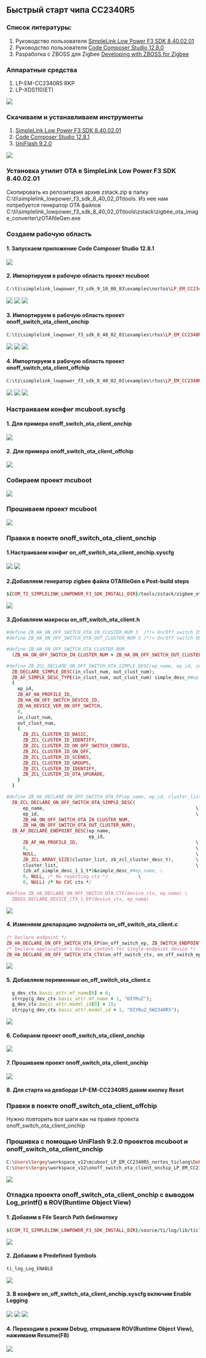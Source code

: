 ## Быстрый старт чипа CC2340R5
### Список литературы:
1. Руководство пользователя [SimpleLink Low Power F3 SDK 8.40.02.01](https://software-dl.ti.com/simplelink/esd/simplelink_lowpower_f3_sdk/8.40.02.01/exports/docs/zigbee/html/zboss-guide/index-cc23xx.html)
2. Руководство пользователя [Code Composer Studio 12.8.0 ](https://software-dl.ti.com/ccs/esd/documents/users_guide_12.8.0/ccs_getting-started.html)
3. Разработка с ZBOSS для Zigbee [Developing with ZBOSS for Zigbee](https://software-dl.ti.com/simplelink/esd/simplelink_lowpower_f3_sdk/9.11.00.18/exports/docs/third_party/zboss_r23/doxygen/html/index.html)
### Аппаратные средства
1. LP-EM-CC2340R5 RKP
2. LP-XDS110(ET)
   
  ![](/images/photo_2025-07-07_22-03-15.jpg)
### Скачиваем и устанавливаем инструменты
1. [SimpleLink Low Power F3 SDK 8.40.02.01](https://dr-download.ti.com/software-development/software-development-kit-sdk/MD-emMPuXshOG/8.40.02.01/simplelink_lowpower_f3_sdk_8_40_02_01.exe)
2. [Code Composer Studio 12.8.1](https://dr-download.ti.com/software-development/ide-configuration-compiler-or-debugger/MD-J1VdearkvK/12.8.1/CCS12.8.1.00005_win64.zip)
3. [UniFlash 9.2.0](https://dr-download.ti.com/software-development/software-programming-tool/MD-QeJBJLj8gq/9.2.0/uniflash_sl.9.2.0.5300.exe)

  ![](/images/2025-07-08_111020.png)
### Установка утилит OTA в SimpleLink Low Power F3 SDK 8.40.02.01
  Скопировать из репозитария архив zstack.zip в папку C:\ti\simplelink_lowpower_f3_sdk_8_40_02_01\tools.
  Из нее нам потребуется генератор OTA файлов C:\ti\simplelink_lowpower_f3_sdk_8_40_02_01\tools\zstack\zigbee_ota_image_converter\zOTAfileGen.exe
### Создаем рабочую область
#### 1. Запускаем приложение Code Composer Studio 12.8.1
  ![](/images/2025-07-07_175618.png)
#### 2. Импортируем в рабочую область проект mcuboot
```ruby
C:\ti\simplelink_lowpower_f3_sdk_9_10_00_83\examples\nortos\LP_EM_CC2340R5\mcuboot\mcuboot\ticlang
```
  ![](/images/2025-07-07_180639.png)
  ![](/images/2025-07-07_184241.png)
  ![](/images/2025-07-07_184620.png)
#### 3. Импортируем в рабочую область проект onoff_switch_ota_client_onchip
```ruby
C:\ti\simplelink_lowpower_f3_sdk_8_40_02_01\examples\rtos\LP_EM_CC2340R5\zigbee\onoff_switch_ota_client_onchip\freertos\ticlang
```
  ![](/images/2025-07-07_180639.png)
  ![](/images/2025-07-07_185545.png)
  ![](/images/2025-07-07_185742.png)
#### 4. Импортируем в рабочую область проект onoff_switch_ota_client_offchip
```ruby
C:\ti\simplelink_lowpower_f3_sdk_8_40_02_01\examples\rtos\LP_EM_CC2340R5\zigbee\onoff_switch_ota_client_offchip\freertos\ticlang
```
  ![](/images/2025-07-07_180639.png)
  ![](/images/2025-07-07_190403.png)
  ![](/images/2025-07-07_190522.png)

### Настраиваем конфиг mcuboot.syscfg
#### 1. Для примера onoff_switch_ota_client_onchip
![](/images/2025-07-07_192122.png)
#### 2. Для примера onoff_switch_ota_client_offchip
![](/images/2025-07-07_193615.png)
### Собираем проект mcuboot
![](/images/2025-07-07_194940.png)
### Прошиваем проект mcuboot
![](/images/2025-07-07_195339.png)
### Правки в поекте onoff_switch_ota_client_onchip
#### 1.Настраиваем конфиг on_off_switch_ota_client_onchip.syscfg
  ![](/images/2025-07-07_211623.png)
  ![](/images/2025-07-07_205929.png)
#### 2.Добавляем генератор zigbee файла OTAfileGen в Post-build steps
```ruby
${COM_TI_SIMPLELINK_LOWPOWER_F3_SDK_INSTALL_DIR}/tools/zstack/zigbee_ota_image_converter/zOTAfileGen ${BuildDirectory}/${BuildArtifactFileBaseName}_ota.bin ${BuildDirectory}/    BEBE 2340 00000002
```
  ![](/images/2025-07-07_203635.png)
#### 3.Добавляем макросы on_off_switch_ota_client.h
```ruby
#define ZB_HA_ON_OFF_SWITCH_OTA_IN_CLUSTER_NUM 3  /*!< On/Off switch IN clusters number */
#define ZB_HA_ON_OFF_SWITCH_OTA_OUT_CLUSTER_NUM 5 /*!< On/Off switch OUT clusters number */

#define ZB_HA_ON_OFF_SWITCH_OTA_CLUSTER_NUM                                      \
  (ZB_HA_ON_OFF_SWITCH_IN_CLUSTER_NUM + ZB_HA_ON_OFF_SWITCH_OUT_CLUSTER_NUM)

#define ZB_ZCL_DECLARE_ON_OFF_SWITCH_OTA_SIMPLE_DESC(ep_name, ep_id, in_clust_num, out_clust_num) \
  ZB_DECLARE_SIMPLE_DESC(in_clust_num, out_clust_num);                                        \
  ZB_AF_SIMPLE_DESC_TYPE(in_clust_num, out_clust_num) simple_desc_##ep_name =                 \
  {                                                                                           \
    ep_id,                                                                                    \
    ZB_AF_HA_PROFILE_ID,                                                                      \
    ZB_HA_ON_OFF_SWITCH_DEVICE_ID,                                                            \
    ZB_HA_DEVICE_VER_ON_OFF_SWITCH,                                                           \
    0,                                                                                        \
    in_clust_num,                                                                             \
    out_clust_num,                                                                            \
    {                                                                                         \
      ZB_ZCL_CLUSTER_ID_BASIC,                                                                \
      ZB_ZCL_CLUSTER_ID_IDENTIFY,                                                             \
      ZB_ZCL_CLUSTER_ID_ON_OFF_SWITCH_CONFIG,                                                 \
      ZB_ZCL_CLUSTER_ID_ON_OFF,                                                               \
      ZB_ZCL_CLUSTER_ID_SCENES,                                                               \
      ZB_ZCL_CLUSTER_ID_GROUPS,                                         \
      ZB_ZCL_CLUSTER_ID_IDENTIFY,                                       \
      ZB_ZCL_CLUSTER_ID_OTA_UPGRADE,                                       \
    }                                                                                         \
  }

#define ZB_HA_DECLARE_ON_OFF_SWITCH_OTA_EP(ep_name, ep_id, cluster_list) \
  ZB_ZCL_DECLARE_ON_OFF_SWITCH_OTA_SIMPLE_DESC(                          \
      ep_name,                                                       \
      ep_id,                                                         \
      ZB_HA_ON_OFF_SWITCH_OTA_IN_CLUSTER_NUM,                            \
      ZB_HA_ON_OFF_SWITCH_OTA_OUT_CLUSTER_NUM);                          \
  ZB_AF_DECLARE_ENDPOINT_DESC(ep_name,                                  \
                              ep_id,                                    \
      ZB_AF_HA_PROFILE_ID,                                           \
      0,                                                             \
      NULL,                                                          \
      ZB_ZCL_ARRAY_SIZE(cluster_list, zb_zcl_cluster_desc_t),        \
      cluster_list,                                                  \
      (zb_af_simple_desc_1_1_t*)&simple_desc_##ep_name, \
      0, NULL, /* No reporting ctx */           \
      0, NULL) /* No CVC ctx */

#define ZB_HA_DECLARE_ON_OFF_SWITCH_OTA_CTX(device_ctx, ep_name) \
  ZBOSS_DECLARE_DEVICE_CTX_1_EP(device_ctx, ep_name)
```
  ![](/images/2025-07-07_201728.png)
#### 4. Изменяем декларацию эндпойнта on_off_switch_ota_client.c
```ruby
/* Declare endpoint */
ZB_HA_DECLARE_ON_OFF_SWITCH_OTA_EP(on_off_switch_ep, ZB_SWITCH_ENDPOINT, on_off_switch_clusters);
/* Declare application's device context for single-endpoint device */
ZB_HA_DECLARE_ON_OFF_SWITCH_OTA_CTX(on_off_switch_ctx, on_off_switch_ep);
```
  ![](/images/2025-07-07_202253.png)
#### 5. Добавляем переменные on_off_switch_ota_client.c
```ruby
  g_dev_ctx.basic_attr.mf_name[0] = 6;
  strcpy(g_dev_ctx.basic_attr.mf_name + 1, "DIYRuZ");
  g_dev_ctx.basic_attr.model_id[0] = 15;
  strcpy(g_dev_ctx.basic_attr.model_id + 1, "DIYRuZ_SW2340R5");
```
  ![](/images/2025-07-07_202656.png)
#### 6. Собираем проект onoff_switch_ota_client_onchip  
  ![](/images/2025-07-07_205148.png)
#### 7. Прошиваем проект onoff_switch_ota_client_onchip 
  ![](/images/2025-07-07_210751.png)
#### 8. Для старта на девборде LP-EM-CC2340R5 давим кнопку Reset
### Правки в поекте onoff_switch_ota_client_offchip
  Нужно повторить все шаги как на правке проекта onoff_switch_ota_client_onchip
### Прошивка с помощью UniFlash 9.2.0 проектов mcuboot и onoff_switch_ota_client_onchip
```ruby
C:\Users\Sergey\workspace_v12\mcuboot_LP_EM_CC2340R5_nortos_ticlang\Debug\mcuboot_LP_EM_CC2340R5_nortos_ticlang.hex
C:\Users\Sergey\workspace_v12\onoff_switch_ota_client_onchip_LP_EM_CC2340R5_freertos_ticlang\Debug\onoff_switch_ota_client_onchip_LP_EM_CC2340R5_freertos_ticlang_ota.bin
```
   ![](/images/2025-07-08_104419.png)
### Отладка проекта onoff_switch_ota_client_onchip с выводом Log_printf() в ROV(Runtime Object View)
#### 1. Добавим в File Search Path библиотеку
```ruby
${COM_TI_SIMPLELINK_LOWPOWER_F3_SDK_INSTALL_DIR}/source/ti/log/lib/ticlang/m0p/log_cc23x0r5.a
```
![](/images/2025-07-08_113744.png)
#### 2. Добавим в Predefined Symbols 
```ruby
ti_log_Log_ENABLE
```
![](/images/2025-07-08_120136.png)
#### 3. В конфиге on_off_switch_ota_client_onchip.syscfg включим Enable Logging
![](/images/2025-07-08_120136.png)
![](/images/2025-07-08_120626.png)
![](/images/2025-07-08_121233.png)
#### 4. Переходим в режим Debug, открываем ROV(Runtime Object View), нажимаем Resume(F8)
![](/images/2025-07-08_122417.png)
